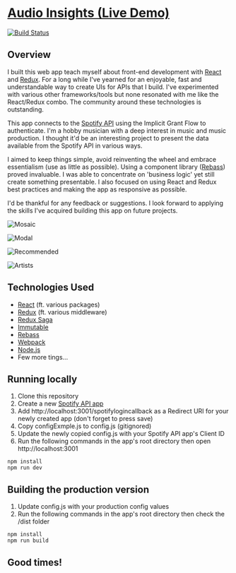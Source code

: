 # [Audio Insights (Live Demo)](https://ai.603.nu)

[![Build Status](https://semaphoreci.com/api/v1/jch254/audio-insights-2/branches/master/shields_badge.svg)](https://semaphoreci.com/jch254/audio-insights-2)

## Overview

I built this web app teach myself about front-end development with
[React](https://facebook.github.io/react/) and [Redux](http://redux.js.org).
For a long while I've yearned for an enjoyable, fast and understandable way to create
UIs for APIs that I build. I've experimented with various other frameworks/tools
but none resonated with me like the React/Redux combo. The community around these
technologies is outstanding.

This app connects to the [Spotify API](https://developer.spotify.com/web-api/) using the Implicit
Grant Flow to authenticate. I'm a hobby musician with a deep interest in music and music production.
I thought it'd be an interesting project to present the data available from the Spotify API in
various ways.

I aimed to keep things simple, avoid reinventing the wheel and embrace essentialism (use as little
as possible). Using a component library ([Rebass](http://jxnblk.com/rebass/)) proved invaluable. I
was able to concentrate on 'business logic' yet still create something presentable. I also focused
on using React and Redux best practices and making the app as responsive as possible.

I'd be thankful for any feedback or suggestions. I look forward to applying the skills I've
acquired building this app on future projects.

![Mosaic](https://img.jch254.com/Mosaic.png)

![Modal](https://img.jch254.com/Modal.png)

![Recommended](https://img.jch254.com/Recommended.png)

![Artists](https://img.jch254.com/Artists.png)

## Technologies Used

* [React](https://facebook.github.io/react/) (ft. various packages)
* [Redux](https://github.com/reactjs/redux/) (ft. various middleware)
* [Redux Saga](https://github.com/yelouafi/redux-saga/)
* [Immutable](https://github.com/facebook/immutable-js/)
* [Rebass](https://github.com/jxnblk/rebass)
* [Webpack](https://github.com/webpack/webpack)
* [Node.js](https://github.com/nodejs/node)
* Few more tings...

## Running locally

1. Clone this repository
2. Create a new [Spotify API app](https://developer.spotify.com/my-applications)
3. Add http://localhost:3001/spotifylogincallback as a Redirect URI for your newly created app (don't forget to press save)
4. Copy configExmple.js to config.js (gitignored)
5. Update the newly copied config.js with your Spotify API app's Client ID
6. Run the following commands in the app's root directory then open http://localhost:3001
```
npm install
npm run dev
```

## Building the production version
1. Update config.js with your production config values
2. Run the following commands in the app's root directory then check the /dist folder
```
npm install
npm run build
```

## Good times!

